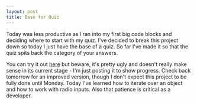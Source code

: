 ```yaml
---
layout: post
title: Base for Quiz
---
```

Today was less productive as I ran into my first big code blocks and deciding where to start with my quiz. I've decided to break this project down so today I just have the base of a quiz. So far I've made it so that the quiz spits back the category of your answers.

You can try it out <a href='http://rachelmcquirk.com/projects/partonequiz/index.html' target='_blank'>here</a> but beware, it's pretty ugly and doesn't really make sense in its current stage - I'm just posting it to show progress. Check back tomorrow for an improved version, though I don't expect this project to be fully done until Monday. Today I've learned how to iterate over an object and how to work with radio inputs. Also that patience is critical as a developer.
